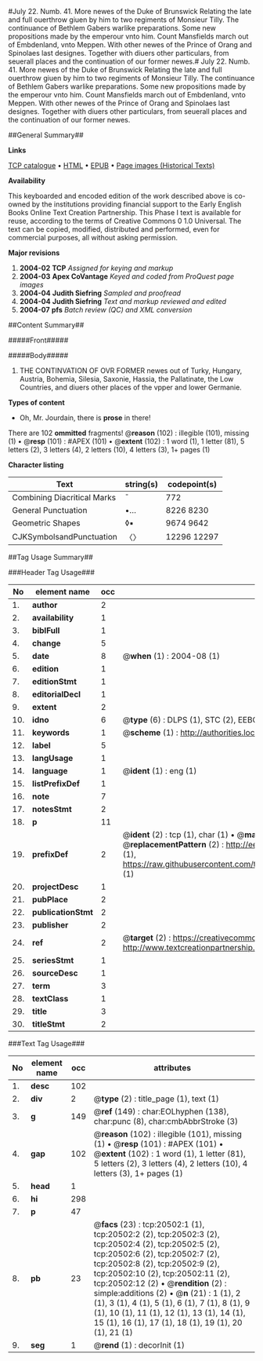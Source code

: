 #July 22. Numb. 41. More newes of the Duke of Brunswick Relating the late and full ouerthrow giuen by him to two regiments of Monsieur Tilly. The continuance of Bethlem Gabers warlike preparations. Some new propositions made by the emperour vnto him. Count Mansfields march out of Embdenland, vnto Meppen. With other newes of the Prince of Orang and Spinolaes last designes. Together with diuers other particulars, from seuerall places and the continuation of our former newes.#
July 22. Numb. 41. More newes of the Duke of Brunswick Relating the late and full ouerthrow giuen by him to two regiments of Monsieur Tilly. The continuance of Bethlem Gabers warlike preparations. Some new propositions made by the emperour vnto him. Count Mansfields march out of Embdenland, vnto Meppen. With other newes of the Prince of Orang and Spinolaes last designes. Together with diuers other particulars, from seuerall places and the continuation of our former newes.

##General Summary##

**Links**

[TCP catalogue](http://www.ota.ox.ac.uk/tcp/)  • 
[HTML](http://tei.it.ox.ac.uk/tcp/Texts-HTML/free/A08/A08140.html)  • 
[EPUB](http://tei.it.ox.ac.uk/tcp/Texts-EPUB/free/A08/A08140.epub) • 
[Page images (Historical Texts)](https://data.historicaltexts.jisc.ac.uk/view?pubId=eebo-99855032e&pageId=eebo-99855032e-20502-1)

**Availability**

This keyboarded and encoded edition of the
	       work described above is co-owned by the institutions
	       providing financial support to the Early English Books
	       Online Text Creation Partnership. This Phase I text is
	       available for reuse, according to the terms of Creative
	       Commons 0 1.0 Universal. The text can be copied,
	       modified, distributed and performed, even for
	       commercial purposes, all without asking permission.

**Major revisions**

1. __2004-02__ __TCP__ *Assigned for keying and markup*
1. __2004-03__ __Apex CoVantage__ *Keyed and coded from ProQuest page images*
1. __2004-04__ __Judith Siefring__ *Sampled and proofread*
1. __2004-04__ __Judith Siefring__ *Text and markup reviewed and edited*
1. __2004-07__ __pfs__ *Batch review (QC) and XML conversion*

##Content Summary##

#####Front#####

#####Body#####

1. THE CONTINVATION OF OVR FORMER newes out of Turky, Hungary, Austria, Bohemia, Silesia, Saxonie, Hassia, the Pallatinate, the Low Countries, and diuers other places of the vpper and lower Germanie.

**Types of content**

  * Oh, Mr. Jourdain, there is **prose** in there!

There are 102 **ommitted** fragments! 
 @__reason__ (102) : illegible (101), missing (1)  •  @__resp__ (101) : #APEX (101)  •  @__extent__ (102) : 1 word (1), 1 letter (81), 5 letters (2), 3 letters (4), 2 letters (10), 4 letters (3), 1+ pages (1)

**Character listing**


|Text|string(s)|codepoint(s)|
|---|---|---|
|Combining             Diacritical Marks|̄|772|
|General Punctuation|•…|8226 8230|
|Geometric Shapes|◊▪|9674 9642|
|CJKSymbolsandPunctuation|〈〉|12296 12297|

##Tag Usage Summary##

###Header Tag Usage###

|No|element name|occ|attributes|
|---|---|---|---|
|1.|__author__|2||
|2.|__availability__|1||
|3.|__biblFull__|1||
|4.|__change__|5||
|5.|__date__|8| @__when__ (1) : 2004-08 (1)|
|6.|__edition__|1||
|7.|__editionStmt__|1||
|8.|__editorialDecl__|1||
|9.|__extent__|2||
|10.|__idno__|6| @__type__ (6) : DLPS (1), STC (2), EEBO-CITATION (1), PROQUEST (1), VID (1)|
|11.|__keywords__|1| @__scheme__ (1) : http://authorities.loc.gov/ (1)|
|12.|__label__|5||
|13.|__langUsage__|1||
|14.|__language__|1| @__ident__ (1) : eng (1)|
|15.|__listPrefixDef__|1||
|16.|__note__|7||
|17.|__notesStmt__|2||
|18.|__p__|11||
|19.|__prefixDef__|2| @__ident__ (2) : tcp (1), char (1)  •  @__matchPattern__ (2) : ([0-9\-]+):([0-9IVX]+) (1), (.+) (1)  •  @__replacementPattern__ (2) : http://eebo.chadwyck.com/downloadtiff?vid=$1&page=$2 (1), https://raw.githubusercontent.com/textcreationpartnership/Texts/master/tcpchars.xml#$1 (1)|
|20.|__projectDesc__|1||
|21.|__pubPlace__|2||
|22.|__publicationStmt__|2||
|23.|__publisher__|2||
|24.|__ref__|2| @__target__ (2) : https://creativecommons.org/publicdomain/zero/1.0/ (1), http://www.textcreationpartnership.org/docs/. (1)|
|25.|__seriesStmt__|1||
|26.|__sourceDesc__|1||
|27.|__term__|3||
|28.|__textClass__|1||
|29.|__title__|3||
|30.|__titleStmt__|2||


###Text Tag Usage###

|No|element name|occ|attributes|
|---|---|---|---|
|1.|__desc__|102||
|2.|__div__|2| @__type__ (2) : title_page (1), text (1)|
|3.|__g__|149| @__ref__ (149) : char:EOLhyphen (138), char:punc (8), char:cmbAbbrStroke (3)|
|4.|__gap__|102| @__reason__ (102) : illegible (101), missing (1)  •  @__resp__ (101) : #APEX (101)  •  @__extent__ (102) : 1 word (1), 1 letter (81), 5 letters (2), 3 letters (4), 2 letters (10), 4 letters (3), 1+ pages (1)|
|5.|__head__|1||
|6.|__hi__|298||
|7.|__p__|47||
|8.|__pb__|23| @__facs__ (23) : tcp:20502:1 (1), tcp:20502:2 (2), tcp:20502:3 (2), tcp:20502:4 (2), tcp:20502:5 (2), tcp:20502:6 (2), tcp:20502:7 (2), tcp:20502:8 (2), tcp:20502:9 (2), tcp:20502:10 (2), tcp:20502:11 (2), tcp:20502:12 (2)  •  @__rendition__ (2) : simple:additions (2)  •  @__n__ (21) : 1 (1), 2 (1), 3 (1), 4 (1), 5 (1), 6 (1), 7 (1), 8 (1), 9 (1), 10 (1), 11 (1), 12 (1), 13 (1), 14 (1), 15 (1), 16 (1), 17 (1), 18 (1), 19 (1), 20 (1), 21 (1)|
|9.|__seg__|1| @__rend__ (1) : decorInit (1)|
